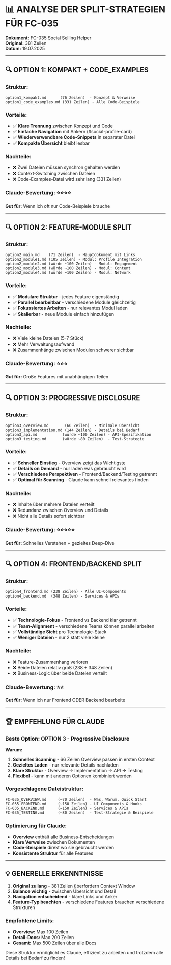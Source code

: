 # 📊 ANALYSE DER SPLIT-STRATEGIEN FÜR FC-035

**Dokument:** FC-035 Social Selling Helper  
**Original:** 381 Zeilen  
**Datum:** 19.07.2025

---

## 🔍 OPTION 1: KOMPAKT + CODE_EXAMPLES

### Struktur:
```
option1_kompakt.md      (76 Zeilen)  - Konzept & Verweise
option1_code_examples.md (331 Zeilen) - Alle Code-Beispiele
```

### Vorteile:
- ✅ **Klare Trennung** zwischen Konzept und Code
- ✅ **Einfache Navigation** mit Ankern (#social-profile-card)
- ✅ **Wiederverwendbare Code-Snippets** in separater Datei
- ✅ **Kompakte Übersicht** bleibt lesbar

### Nachteile:
- ❌ Zwei Dateien müssen synchron gehalten werden
- ❌ Context-Switching zwischen Dateien
- ❌ Code-Examples-Datei wird sehr lang (331 Zeilen)

### Claude-Bewertung: ⭐⭐⭐⭐
**Gut für:** Wenn ich oft nur Code-Beispiele brauche

---

## 🔍 OPTION 2: FEATURE-MODULE SPLIT

### Struktur:
```
option2_main.md    (71 Zeilen)  - Hauptdokument mit Links
option2_module1.md (105 Zeilen) - Modul: Profile Integration
option2_module2.md (würde ~100 Zeilen) - Modul: Engagement
option2_module3.md (würde ~100 Zeilen) - Modul: Content
option2_module4.md (würde ~100 Zeilen) - Modul: Network
```

### Vorteile:
- ✅ **Modulare Struktur** - jedes Feature eigenständig
- ✅ **Parallel bearbeitbar** - verschiedene Module gleichzeitig
- ✅ **Fokussiertes Arbeiten** - nur relevantes Modul laden
- ✅ **Skalierbar** - neue Module einfach hinzufügen

### Nachteile:
- ❌ Viele kleine Dateien (5-7 Stück)
- ❌ Mehr Verwaltungsaufwand
- ❌ Zusammenhänge zwischen Modulen schwerer sichtbar

### Claude-Bewertung: ⭐⭐⭐
**Gut für:** Große Features mit unabhängigen Teilen

---

## 🔍 OPTION 3: PROGRESSIVE DISCLOSURE

### Struktur:
```
option3_overview.md       (66 Zeilen)  - Minimale Übersicht
option3_implementation.md (144 Zeilen) - Details bei Bedarf
option3_api.md           (würde ~100 Zeilen) - API-Spezifikation
option3_testing.md       (würde ~80 Zeilen)  - Test-Strategie
```

### Vorteile:
- ✅ **Schneller Einstieg** - Overview zeigt das Wichtigste
- ✅ **Details on Demand** - nur laden was gebraucht wird
- ✅ **Verschiedene Perspektiven** - Frontend/Backend/Testing getrennt
- ✅ **Optimal für Scanning** - Claude kann schnell relevantes finden

### Nachteile:
- ❌ Inhalte über mehrere Dateien verteilt
- ❌ Redundanz zwischen Overview und Details
- ❌ Nicht alle Details sofort sichtbar

### Claude-Bewertung: ⭐⭐⭐⭐⭐
**Gut für:** Schnelles Verstehen + gezieltes Deep-Dive

---

## 🔍 OPTION 4: FRONTEND/BACKEND SPLIT

### Struktur:
```
option4_frontend.md (238 Zeilen) - Alle UI-Components
option4_backend.md  (348 Zeilen) - Services & APIs
```

### Vorteile:
- ✅ **Technologie-Fokus** - Frontend vs Backend klar getrennt
- ✅ **Team-Alignment** - verschiedene Teams können parallel arbeiten
- ✅ **Vollständige Sicht** pro Technologie-Stack
- ✅ **Weniger Dateien** - nur 2 statt viele kleine

### Nachteile:
- ❌ Feature-Zusammenhang verloren
- ❌ Beide Dateien relativ groß (238 + 348 Zeilen)
- ❌ Business-Logic über beide Dateien verteilt

### Claude-Bewertung: ⭐⭐
**Gut für:** Wenn ich nur Frontend ODER Backend bearbeite

---

## 🏆 EMPFEHLUNG FÜR CLAUDE

### Beste Option: **OPTION 3 - Progressive Disclosure**

**Warum:**
1. **Schnelles Scanning** - 66 Zeilen Overview passen in ersten Context
2. **Gezieltes Laden** - nur relevante Details nachladen
3. **Klare Struktur** - Overview → Implementation → API → Testing
4. **Flexibel** - kann mit anderen Optionen kombiniert werden

### Vorgeschlagene Dateistruktur:
```
FC-035_OVERVIEW.md     (~70 Zeilen)  - Was, Warum, Quick Start
FC-035_FRONTEND.md     (~150 Zeilen) - UI Components & Hooks  
FC-035_BACKEND.md      (~150 Zeilen) - Services & APIs
FC-035_TESTING.md      (~80 Zeilen)  - Test-Strategie & Beispiele
```

### Optimierung für Claude:
- **Overview** enthält alle Business-Entscheidungen
- **Klare Verweise** zwischen Dokumenten
- **Code-Beispiele** direkt wo sie gebraucht werden
- **Konsistente Struktur** für alle Features

---

## 💡 GENERELLE ERKENNTNISSE

1. **Original zu lang** - 381 Zeilen überfordern Context Window
2. **Balance wichtig** - zwischen Übersicht und Detail
3. **Navigation entscheidend** - klare Links und Anker
4. **Feature-Typ beachten** - verschiedene Features brauchen verschiedene Strukturen

### Empfohlene Limits:
- **Overview:** Max 100 Zeilen
- **Detail-Docs:** Max 200 Zeilen
- **Gesamt:** Max 500 Zeilen über alle Docs

Diese Struktur ermöglicht es Claude, effizient zu arbeiten und trotzdem alle Details bei Bedarf zu finden!